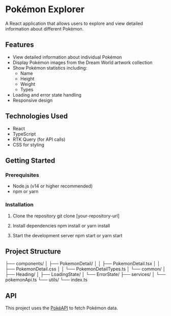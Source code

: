 # Pokémon Explorer

A React application that allows users to explore and view detailed information about different Pokémon.

## Features

- View detailed information about individual Pokémon
- Display Pokémon images from the Dream World artwork collection
- Show Pokémon statistics including:
  - Name
  - Height
  - Weight
  - Types
- Loading and error state handling
- Responsive design

## Technologies Used

- React
- TypeScript
- RTK Query (for API calls)
- CSS for styling

## Getting Started

### Prerequisites

- Node.js (v14 or higher recommended)
- npm or yarn

### Installation

1. Clone the repository
   git clone [your-repository-url]

2. Install dependencies
   npm install
   or
   yarn install

3. Start the development server
   npm start
   or
   yarn start

## Project Structure

├── components/
│ ├── PokemonDetail/
│ │ ├── PokemonDetail.tsx
│ │ ├── PokemonDetail.css
│ │ └── PokemonDetailTypes.ts
│ └── common/
│ ├── Heading/
│ ├── LoadingState/
│ └── ErrorState/
├── services/
│ └── pokemonApi.ts
└── utils/
└── index.ts

## API

This project uses the [PokéAPI](https://pokeapi.co/) to fetch Pokémon data.
